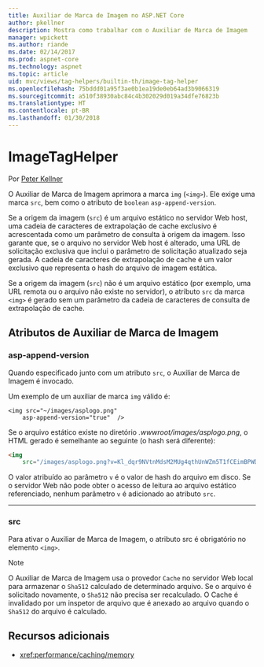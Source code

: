 ```yaml
---
title: Auxiliar de Marca de Imagem no ASP.NET Core
author: pkellner
description: Mostra como trabalhar com o Auxiliar de Marca de Imagem
manager: wpickett
ms.author: riande
ms.date: 02/14/2017
ms.prod: aspnet-core
ms.technology: aspnet
ms.topic: article
uid: mvc/views/tag-helpers/builtin-th/image-tag-helper
ms.openlocfilehash: 75bddd01a95f3ae0b1ea19de0eb64ad3b9066319
ms.sourcegitcommit: a510f38930abc84c4b302029d019a34dfe76823b
ms.translationtype: HT
ms.contentlocale: pt-BR
ms.lasthandoff: 01/30/2018
---
```

# <a name="imagetaghelper"></a>ImageTagHelper

Por [Peter Kellner](http://peterkellner.net) 

O Auxiliar de Marca de Imagem aprimora a marca `img` (`<img>`). Ele exige uma marca `src`, bem como o atributo de `boolean` `asp-append-version`.

Se a origem da imagem (`src`) é um arquivo estático no servidor Web host, uma cadeia de caracteres de extrapolação de cache exclusivo é acrescentada como um parâmetro de consulta à origem da imagem. Isso garante que, se o arquivo no servidor Web host é alterado, uma URL de solicitação exclusiva que inclui o parâmetro de solicitação atualizado seja gerada. A cadeia de caracteres de extrapolação de cache é um valor exclusivo que representa o hash do arquivo de imagem estática.

Se a origem da imagem (`src`) não é um arquivo estático (por exemplo, uma URL remota ou o arquivo não existe no servidor), o atributo `src` da marca `<img>` é gerado sem um parâmetro da cadeia de caracteres de consulta de extrapolação de cache.

## <a name="image-tag-helper-attributes"></a>Atributos de Auxiliar de Marca de Imagem


### <a name="asp-append-version"></a>asp-append-version

Quando especificado junto com um atributo `src`, o Auxiliar de Marca de Imagem é invocado.

Um exemplo de um auxiliar de marca `img` válido é:

```cshtml
<img src="~/images/asplogo.png" 
    asp-append-version="true"  />
```

Se o arquivo estático existe no diretório *.wwwroot/images/asplogo.png*, o HTML gerado é semelhante ao seguinte (o hash será diferente):

```html
<img 
    src="/images/asplogo.png?v=Kl_dqr9NVtnMdsM2MUg4qthUnWZm5T1fCEimBPWDNgM"/>
```

O valor atribuído ao parâmetro `v` é o valor de hash do arquivo em disco. Se o servidor Web não pode obter o acesso de leitura ao arquivo estático referenciado, nenhum parâmetro `v` é adicionado ao atributo `src`.

- - -

### <a name="src"></a>src

Para ativar o Auxiliar de Marca de Imagem, o atributo src é obrigatório no elemento `<img>`. 

> [!NOTE]
> O Auxiliar de Marca de Imagem usa o provedor `Cache` no servidor Web local para armazenar o `Sha512` calculado de determinado arquivo. Se o arquivo é solicitado novamente, o `Sha512` não precisa ser recalculado. O Cache é invalidado por um inspetor de arquivo que é anexado ao arquivo quando o `Sha512` do arquivo é calculado.

## <a name="additional-resources"></a>Recursos adicionais

* <xref:performance/caching/memory>
